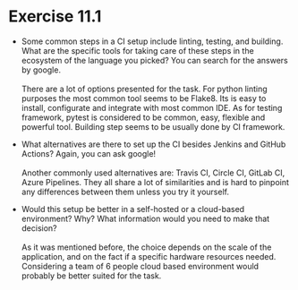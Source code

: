 # Exercise 11.1

- Some common steps in a CI setup include linting, testing, and building. What are the specific tools for taking care of these steps in the ecosystem of the language you picked? You can search for the answers by google. <br><br>
There are a lot of options presented for the task. For python linting purposes the most common tool seems to be Flake8. Its is easy to install, configurate and integrate with most common IDE. As for testing framework, pytest is considered to be common, easy, flexible and powerful tool.
Building step seems to be usually done by CI framework.

- What alternatives are there to set up the CI besides Jenkins and GitHub Actions? Again, you can ask google! <br><br>
Another commonly used alternatives are: Travis CI, Circle CI, GitLab CI, Azure Pipelines. They all share a lot of similarities and is hard to pinpoint any differences between them unless you try it yourself.

- Would this setup be better in a self-hosted or a cloud-based environment? Why? What information would you need to make that decision? <br><br>
As it was mentioned before, the choice depends on the scale of the application, and on the fact if a specific hardware resources needed. Considering a team of 6 people cloud based environment would probably be better suited for the task. 